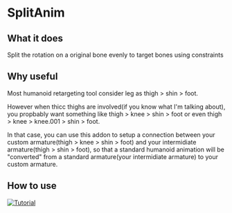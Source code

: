 # SplitAnim
## What it does
Split the rotation on a original bone evenly to target bones using constraints
## Why useful
Most humanoid retargeting tool consider leg as thigh > shin > foot.  
  
However when thicc thighs are involved(if you know what I'm talking about), you propbably want something like thigh > knee > shin > foot or even thigh > knee > knee.001 > shin > foot.  
  
In that case, you can use this addon to setup a connection between your custom armature(thigh > knee > shin > foot) and your intermidiate armature(thigh > shin > foot), so that a standard humanoid animation will be "converted" from a standard armature(your intermidiate armature) to your custom armature.
## How to use  
[![Tutorial](https://img.youtube.com/vi/58BqEQTv2ZY/0.jpg)](https://www.youtube.com/watch?v=58BqEQTv2ZY)
